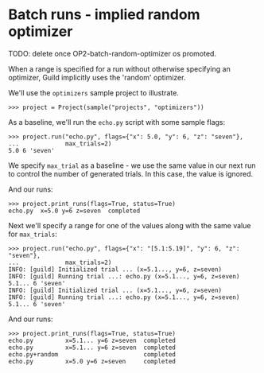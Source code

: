 # Batch runs - implied random optimizer

TODO: delete once OP2-batch-random-optimizer os promoted.

When a range is specified for a run without otherwise specifying an
optimizer, Guild implicitly uses the 'random' optimizer.

We'll use the `optimizers` sample project to illustrate.

    >>> project = Project(sample("projects", "optimizers"))

As a baseline, we'll run the `echo.py` script with some sample flags:

    >>> project.run("echo.py", flags={"x": 5.0, "y": 6, "z": "seven"},
    ...             max_trials=2)
    5.0 6 'seven'

We specify `max_trial` as a baseline - we use the same value in our
next run to control the number of generated trials. In this case, the
value is ignored.

And our runs:

    >>> project.print_runs(flags=True, status=True)
    echo.py  x=5.0 y=6 z=seven  completed

Next we'll specify a range for one of the values along with the same
value for `max_trials`:

    >>> project.run("echo.py", flags={"x": "[5.1:5.19]", "y": 6, "z": "seven"},
    ...             max_trials=2)
    INFO: [guild] Initialized trial ... (x=5.1..., y=6, z=seven)
    INFO: [guild] Running trial ...: echo.py (x=5.1..., y=6, z=seven)
    5.1... 6 'seven'
    INFO: [guild] Initialized trial ... (x=5.1..., y=6, z=seven)
    INFO: [guild] Running trial ...: echo.py (x=5.1..., y=6, z=seven)
    5.1... 6 'seven'

And our runs:

    >>> project.print_runs(flags=True, status=True)
    echo.py         x=5.1... y=6 z=seven  completed
    echo.py         x=5.1... y=6 z=seven  completed
    echo.py+random                        completed
    echo.py         x=5.0 y=6 z=seven     completed
